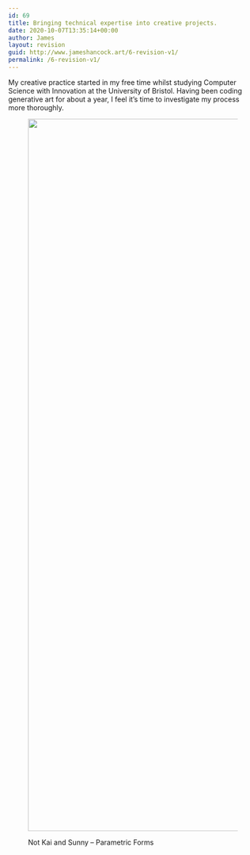 ```yaml
---
id: 69
title: Bringing technical expertise into creative projects.
date: 2020-10-07T13:35:14+00:00
author: James
layout: revision
guid: http://www.jameshancock.art/6-revision-v1/
permalink: /6-revision-v1/
---
```

<div class="wp-block-group alignwide">
  <div class="wp-block-group__inner-container">
    <p>
      My creative practice started in my free time whilst studying Computer Science with Innovation at the University of Bristol. Having been coding generative art for about a year, I feel it&#8217;s time to investigate my process more thoroughly.
    </p>
  </div>
</div><figure class="wp-block-image alignfull size-large">

<img loading="lazy" width="2300" height="1437" src="http://www.jameshancock.art/wp-content/uploads/2020/10/murky-edited.png" alt="" class="wp-image-68" srcset="http://www.jameshancock.art/wp-content/uploads/2020/10/murky-edited.png 2300w, http://www.jameshancock.art/wp-content/uploads/2020/10/murky-edited-300x187.png 300w, http://www.jameshancock.art/wp-content/uploads/2020/10/murky-edited-1024x640.png 1024w, http://www.jameshancock.art/wp-content/uploads/2020/10/murky-edited-768x480.png 768w, http://www.jameshancock.art/wp-content/uploads/2020/10/murky-edited-1536x960.png 1536w, http://www.jameshancock.art/wp-content/uploads/2020/10/murky-edited-2048x1280.png 2048w" sizes="(max-width: 767px) 89vw, (max-width: 1000px) 54vw, (max-width: 1071px) 543px, 580px" /> <figcaption>Not Kai and Sunny &#8211; Parametric Forms</figcaption></figure> 

<div class="wp-block-group alignwide">
  <div class="wp-block-group__inner-container">
    <p>
    </p>
  </div>
</div>